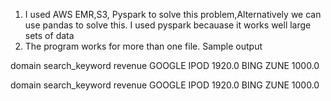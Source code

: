 

1) I used AWS EMR,S3, Pyspark to solve this problem,Alternatively we can use pandas to solve this. I used pyspark becauase it works well large sets of data
2) The program works for more than one file.  Sample output 

domain	search_keyword	revenue
GOOGLE	IPOD	          1920.0
BING	  ZUNE	          1000.0



domain	search_keyword	revenue
GOOGLE	IPOD	1920.0
BING	ZUNE	1000.0
